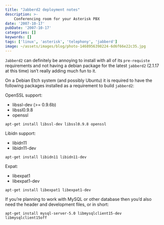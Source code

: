 ```yaml
---
title: "Jabberd2 deployment notes"
description: >-
    Conferencing room for your Asterisk PBX
date: '2007-10-17'
pubDate: '2007-10-17'
categories: []
keywords: []
tags: ['linux', 'asterisk', 'telephony', 'jabberd']
image: ~/assets/images/blog/photo-1468956398224-6d6f66e22c35.jpg
---
```


`Jabberd2` can definitely be annoying to install with all of its `pre-requiste` requirements and not having a debian package for the latest `jabberd2` (2.1.17 at this time) isn’t really adding much fun to it.

On a Debian Etch system (and possibly Ubuntu) it is required to have the following packages installed as a requirement to build `jabberd2`: 

OpenSSL support:
* libssl-dev (>= 0.9.6b)
* libssl0.9.8
* openssl

```
apt-get install libssl-dev libssl0.9.8 openssl
```

Libidn support:
* libidn11
* libidn11-dev

```
apt-get install libidn11 libidn11-dev
```
 

Expat:
* libexpat1
* libexpat1-dev
  
```
apt-get install libexpat1 libexpat1-dev
```

 
If you’re planning to work with MySQL or other database then you’d also need the header and development files, or in short:

```
apt-get install mysql-server-5.0 libmysqlclient15-dev libmysqlclient15off
```